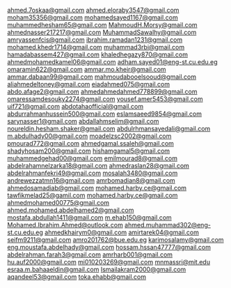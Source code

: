 ahmed.7oskaa@gmail.com
ahmed.eloraby3547@gmail.com
moham35356@gmail.com
mohamedsayed1167@gmail.com
muhammedhesham65@gmail.com
MahmoudH.Morsy@gmail.com
ahmednasser217217@gmail.com
MuhammadSawalhy@gmail.com
amryassenfcis@gmail.com
ibrahim.ramadan1231@gmail.com
mohamed.khedr1714@gmail.com
muhammad3rbi@gmail.com
hamadabassem427@gmail.com
khaledhegazy870@gmail.com
ahmedmohamedkamel06@gmail.com
adham.sayed01@eng-st.cu.edu.eg
omaramin622@gmail.com
ammar.mo.kheir@gmail.com
ammar.dabaan99@gmail.com
mahmoudabooelsooud@gmail.com
aliahmedeltoney@gmail.com
eiadahmed075@gmail.com
abdo.afage2@gmail.com
ahmedahmedahmed778899@gmail.com
omaressamdesouky2274@gmail.com
yousef.amer5453@gmail.com
uif721@gmail.com
abdotahaofficial@gmail.com
abdurrahmanhussein500@gmail.com
eslamsaeed9854@gmail.com
sarynasser1@gmail.com
abdallahmselim@gmail.com
noureldin.hesham.shaker@gmail.com
abdulrhmansayedali@gmail.com
m.abdulhady00@gmail.com
moadelzsc2002@gmail.com
pmourad772@gmail.com
ahmedgamal.ssaleh@gmail.com
shadyhosam200@gmail.com
hishamgamal5@gmail.com
muhammedgehad00@gmail.com
emilmourad8@gmail.com
abdelrahamnelzarka18@gmail.com
ahmedraslan28@gmail.com
abdelrahmanfekri49@gmail.com
mosalah3480@gmail.com
andrewezzatmn16@gmail.com
amrbomadian8@gmail.com
ahmedosamadiab@gmail.com
mohamed.harby.ce@gmail.com
tawfikmelad25@gamil.com
mohamed.harby.ce@gmail.com
ahmedmohamed00775@gmail.com
ahmed.mohamed.abdelhamed2@gmail.com
mostafa.abdullah1411@gmail.com
m.ehab150@gmail.com
Mohamed.Ibrahim.Ahmed@outlook.com
ahmed.muhammad302@eng-st.cu.edu.eg
ahmedkhairym0@gmail.com
amirtarek04@gmail.com
seifm9211@gmail.com
amro201762@bue.edu.eg
karimosalamy@gmail.com
eng.moustafa.abdelhady@gmail.com
hossam.hssan47777@gmail.com
abdelrahman.farah3@gmail.com
amrharb001@gmail.com
hu.auf2000@gmail.com
mi010203269@gmail.com
mnmassri@mit.edu
esraa.m.bahaaeldin@gmail.com
Ismailakram2000@gmail.com
aqandeel53@gmail.com
toka.ehabb@gmail.com